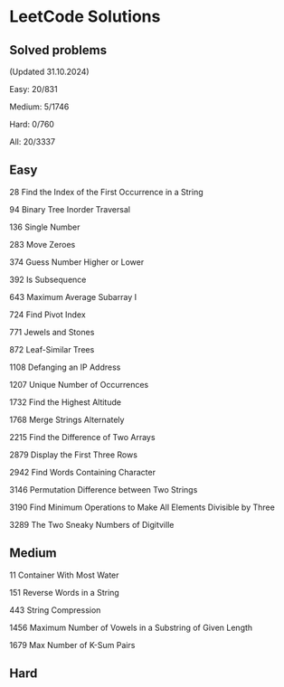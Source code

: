 # LeetCode Solutions

## Solved problems

(Updated 31.10.2024)

Easy: 20/831

Medium: 5/1746

Hard: 0/760

All: 20/3337

## Easy

28 Find the Index of the First Occurrence in a String

94 Binary Tree Inorder Traversal

136 Single Number

283 Move Zeroes

374 Guess Number Higher or Lower

392 Is Subsequence

643 Maximum Average Subarray I

724 Find Pivot Index

771 Jewels and Stones

872 Leaf-Similar Trees

1108 Defanging an IP Address

1207 Unique Number of Occurrences

1732 Find the Highest Altitude

1768 Merge Strings Alternately

2215 Find the Difference of Two Arrays

2879 Display the First Three Rows

2942 Find Words Containing Character

3146 Permutation Difference between Two Strings

3190 Find Minimum Operations to Make All Elements Divisible by Three

3289 The Two Sneaky Numbers of Digitville

## Medium

11 Container With Most Water

151 Reverse Words in a String

443 String Compression

1456 Maximum Number of Vowels in a Substring of Given Length

1679 Max Number of K-Sum Pairs

## Hard
